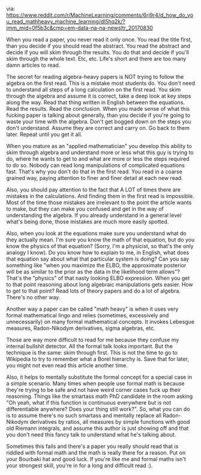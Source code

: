 via: https://www.reddit.com/r/MachineLearning/comments/6rj9r4/d_how_do_you_read_mathheavy_machine_learning/dl5hq2k/?imm_mid=0f5b3c&cmp=em-data-na-na-newsltr_20170830

When you read a paper, you never read it only once. You read the title first, than you decide if you should read the abstract. You read the abstract and decide if you will skim through the results. You do that and decide if you'll skim through the whole text. Etc, etc. Life's short and there are too many damn articles to read.

The secret for reading algebra-heavy papers is NOT trying to follow the algebra on the first read. This is a mistake most students do. You don't need to understand all steps of a long calculation on the first read. You skim through the algebra and assume it is correct, take a deep look at key steps along the way. Read that thing written in English between the equations. Read the results. Read the conclusion. When you made sense of what this fucking paper is talking about generally, than you decide if you're going to waste your time with the algebra. Don't get bogged down on the steps you don't understand. Assume they are correct and carry on. Go back to them later. Repeat until you get it all.

When you mature as an "applied mathematician" you develop this ability to skim through algebra and understand more or less what this guy is trying to do, where he wants to get to and what are more or less the steps required to do so. Nobody can read long manipulations of complicated equations fast. That's why you don't do that in the first read. You read in a coarse grained way, paying attention to finer and finer detail at each new read.

Also, you should pay attention to the fact that A LOT of times there are mistakes in the calculations. And finding them in the first read is impossible. Most of the time those mistakes are irrelevant to the point the article wants to make, but they can make you confused and get in the way of understanding the algebra. If you already understand in a general level what's being done, those mistakes are much more easily spotted.

Also, when you look at the equations make sure you understand what do they actually mean. I'm sure you know the math of that equation, but do you know the physics of that equation? (Sorry, I'm a physicist, so that's the only analogy I know). Do you know how to explain to me, in English, what does that equation say about what that particular system is doing? Can you say something like "when you maximize the ELBO, the approximate posterior will be as similar to the prior as the data in the likelihood term allows"? That's the "physics" of that nasty looking ELBO expression. When you get to that point reasoning about long algebraic manipulations gets easier. How to get to that point? Read lots of theory papers and do a lot of algebra. There's no other way.

Another way a paper can be called "math heavy" is when it uses very formal mathematical lingo and relies (sometimes, excessively and unnecessarily) on many formal mathematical concepts. It invokes Lebesgue measures, Radon-Nikodym derivatives, sigma algebras, etc.

Those are way more difficult to read for me because they confuse my internal bullshit detector. All the formal talk looks important. But the technique is the same: skim through first. This is not the time to go to Wikipedia to try to remember what a Borel hierarchy is. Save that for later, you might not even read this article another time.

Also, it helps to mentally substitute the formal concept for a special case in a simple scenario. Many times when people use formal math is because they're trying to be safe and not have weird corner cases fuck up their reasoning. Things like the smartass math PhD candidate in the room asking "Oh yeah, what if this function is continuous everywhere but is not differentiable anywhere? Does your thing still work?". So, what you can do is to assume there's no such smartass and mentally replace all Radon-Nikodym derivatives by ratios, all measures by simple functions with good old Riemann integrals, and assume this author is just showing off and that you don't need this fancy talk to understand what he's talking about.

Sometimes this fails and there's a paper you really should read that is riddled with formal math and the math is really there for a reason. Put on your Bourbaki hat and good luck. If you're like me and formal maths isn't your strongest skill, you're in for a long and difficult read :).
